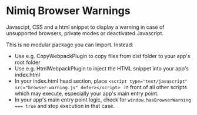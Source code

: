 # Nimiq Browser Warnings

Javascipt, CSS and a html snippet to display a warning in case of unsupported browsers, private modes or deactivated Javascript.

This is no modular package you can import. Instead:
* Use e.g. CopyWebpackPlugin to copy files from dist folder to your app's root folder
* Use e.g. HtmlWebpackPlugin to inject the HTML snippet into your app's index.html
* In your index.html head section, place `<script type="text/javascript" src="browser-warning.js" defer></script>
` in front of all other scripts which may execute, especially your app's main entry point.
* In your app's main entry point logic, check for `window.hasBrowserWarning === true` and stop execution in that case.
